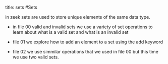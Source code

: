 title: sets
#Sets

in zeek sets are used to store unique elements of the same data type.

* in file 00 valid and invalid sets we use a variety of set operations to learn about what is a valid set and what is an invalid set 

* file 01 we explore how to add an element to a set using the add keyword

* file 02 we use simmilar operations that we used in file 00 but this time we use two valid sets. 
